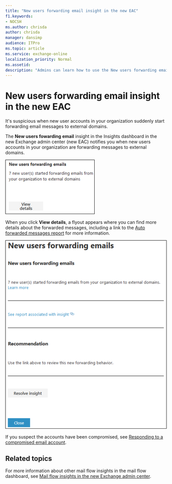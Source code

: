 ```yaml
---
title: "New users forwarding email insight in the new EAC"
f1.keywords:
- NOCSH
ms.author: chrisda
author: chrisda
manager: dansimp
audience: ITPro
ms.topic: article
ms.service: exchange-online
localization_priority: Normal
ms.assetid:
description: "Admins can learn how to use the New users forwarding email insight in the new Exchange admin center to investigate when users in their organization are forwarding messages to new domains."
---
```


# New users forwarding email insight in the new EAC

It's suspicious when new user accounts in your organization suddenly start forwarding email messages to external domains.

The **New users fowarding email** insight in the Insights dashboard in the new Exchange admin center (new EAC) notifies you when new users accounts in your organization are forwarding messages to external domains.

![New domains being forwarded email insight in the Insights dashboard](../../media/mfi-new-users-forwarding-email-insight.png)

When you click **View details**, a flyout appears where you can find more details about the forwarded messages, including a link to the [Auto forwarded messages report](../mail-flow-reports/mfr-auto-forwarded-messages-report.md) for more information.

![Details flyout that appears after clicking View details in the New domains being forwarded email insight](../../media/mfi-new-users-forwarding-email-insight-details.png)

If you suspect the accounts have been compromised, see [Responding to a compromised email account](/microsoft-365/security/office-365-security/responding-to-a-compromised-email-account).

## Related topics

For more information about other mail flow insights in the mail flow dashboard, see [Mail flow insights in the new Exchange admin center](mail-flow-insights.md).